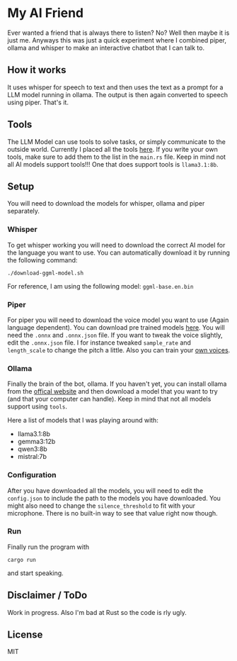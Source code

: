 # My AI Friend
Ever wanted a friend that is always there to listen? No? Well then maybe it is just me. Anyways this was just a quick experiment where I combined
piper, ollama and whisper to make an interactive chatbot that I can talk to.

## How it works
It uses whisper for speech to text and then uses the text as a prompt for a LLM model running in ollama. The output is then again converted to speech using piper.
That's it.

## Tools
The LLM Model can use tools to solve tasks, or simply communicate to the outside world. Currently I placed all the tools [here](/src/tools). If you write your own
tools, make sure to add them to the list in the `main.rs` file. Keep in mind not all AI models support tools!!! One that does support tools is `llama3.1:8b`.


## Setup
You will need to download the models for whisper, ollama and piper separately.

### Whisper
To get whisper working you will need to download the correct AI model for the language you want to use. You can automatically download it by running the following command:
```
./download-ggml-model.sh
```

For reference, I am using the following model: `ggml-base.en.bin`

### Piper
For piper you will need to download the voice model you want to use (Again language dependent). You can download pre trained models [here](https://huggingface.co/rhasspy/piper-voices/tree/main).
You will need the `.onnx` and `.onnx.json` file. If you want to tweak the voice slightly, edit the `.onnx.json` file. I for instance tweaked `sample_rate` and `length_scale` to change the pitch a little.
Also you can train your [own voices](https://github.com/rhasspy/piper/blob/master/TRAINING.md).

### Ollama
Finally the brain of the bot, ollama. If you haven't yet, you can install ollama from the [offical website](https://ollama.com/) and then download a model that you want to try (and that your computer can handle).
Keep in mind that not all models support using `tools`. 

Here a list of models that I was playing around with:

* llama3.1:8b
* gemma3:12b
* qwen3:8b
* mistral:7b

### Configuration
After you have downloaded all the models, you will need to edit the `config.json` to include the path to the models you have downloaded.
You might also need to change the `silence_threshold` to fit with your microphone. There is no built-in way to see that value right now though.

### Run
Finally run the program with
```
cargo run
```
and start speaking.

## Disclaimer / ToDo
Work in progress. Also I'm bad at Rust so the code is rly ugly.

## License
MIT
